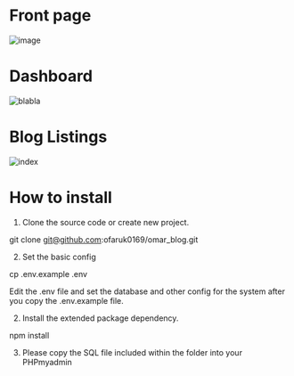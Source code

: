  # Front page 

![image](https://user-images.githubusercontent.com/47423327/93014090-ec3c3880-f5a5-11ea-86ae-e36c2b10d9f8.png)


# Dashboard

![blabla](https://user-images.githubusercontent.com/47423327/84578878-0573f400-adc1-11ea-9496-48ddf56d6612.png)

# Blog Listings

![index](https://user-images.githubusercontent.com/47423327/84578889-22102c00-adc1-11ea-8726-596842154a38.png)


# How to install
1. Clone the source code or create new project.

git clone git@github.com:ofaruk0169/omar_blog.git

2. Set the basic config

cp .env.example .env

Edit the .env file and set the database and other config for the system after you copy the .env.example file.

2. Install the extended package dependency.

npm install

3. Please copy the SQL file included within the folder into your PHPmyadmin 
